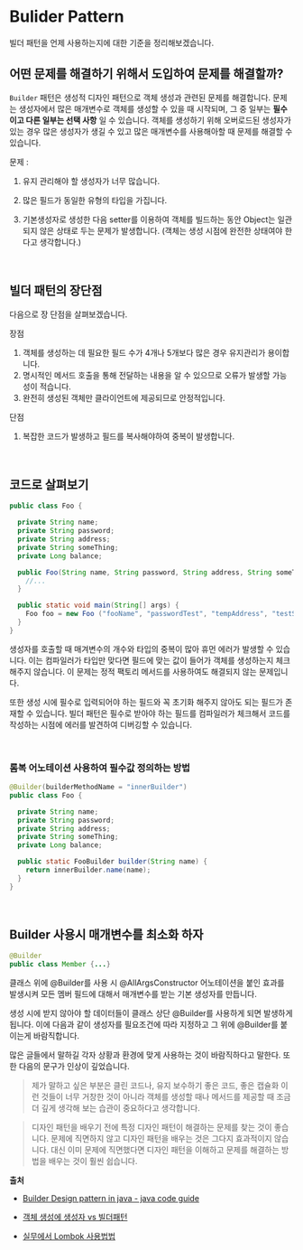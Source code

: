 # Bulider Pattern

빌더 패턴을 언제 사용하는지에 대한 기준을 정리해보겠습니다.

## 어떤 문제를 해결하기 위해서 도입하여 문제를 해결할까?

`Builder` 패턴은 생성적 디자인 패턴으로 객체 생성과 관련된 문제를 해결합니다. 문제는 생성자에서 많은 매개변수로 객체를 생성할 수 있을 때 시작되며, 그 중 일부는 **필수 이고 다른 일부는 선택 사항** 일 수 있습니다. 객체를 생성하기 위해 오버로드된 생성자가 있는 경우 많은 생성자가 생길 수 있고 많은 매개변수를 사용해아할 때 문제를 해결할 수 있습니다.

문제 :

1. 유지 관리해야 할 생성자가 너무 많습니다.

2. 많은 필드가 동일한 유형의 타입을 가집니다.

3. 기본생성자로 생성한 다음 setter를 이용하여 객체를 빌드하는 동안 Object는 일관되지 않은 상태로 두는 문제가 발생합니다. (객체는 생성 시점에 완전한 상태여야 한다고 생각합니다.)


<br/>

## 빌더 패턴의 장단점
다음으로 장 단점을 살펴보겠습니다.

장점

1. 객체를 생성하는 데 필요한 필드 수가 4개나 5개보다 많은 경우 유지관리가 용이합니다.
2. 명시적인 메서드 호출을 통해 전달하는 내용을 알 수 있으므로 오류가 발생할 가능성이 적습니다.
3. 완전히 생성된 객체만 클라이언트에 제공되므로 안정적입니다.

단점

1. 복잡한 코드가 발생하고 필드를 복사해야하여 중복이 발생합니다.

<br/>

## 코드로 살펴보기

```java
public class Foo {

  private String name;
  private String password;
  private String address;
  private String someThing;
  private Long balance;

  public Foo(String name, String password, String address, String someThing, Long balance) {
    //...
  }

  public static void main(String[] args) {
    Foo foo = new Foo ("fooName", "passwordTest", "tempAddress", "testSomeThing", 1L);
  }
}
```

생성자를 호출할 때 매겨변수의 개수와 타입의 중복이 많아 휴먼 에러가 발생할 수 있습니다. 이는 컴파일러가 타입만 맞다면 필드에 맞는 값이 들어가 객체를 생성하는지 체크해주지 않습니다. 이 문제는 정적 팩토리 메서드를 사용하여도 해결되지 않는 문제입니다.

또한 생성 시에 필수로 입력되어야 하는 필드와 꼭 초기화 해주지 않아도 되는 필드가 존재할 수 있습니다. 빌더 패턴은 필수로 받아야 하는 필드를 컴파일러가 체크해서 코드를 작성하는 시점에 에러를 발견하여 디버깅할 수 있습니다.

<br/>

### 롬복 어노테이션 사용하여 필수값 정의하는 방법

```java
@Builder(builderMethodName = "innerBuilder")
public class Foo {

  private String name;
  private String password;
  private String address;
  private String someThing;
  private Long balance;

  public static FooBuilder builder(String name) {
    return innerBuilder.name(name);
  }
}
```

<br/>

## Builder 사용시 매개변수를 최소화 하자
```java
@Builder
public class Member {...}
```
클래스 위에 @Builder를 사용 시 @AllArgsConstructor 어노테이션을 붙인 효과를 발생시켜 모든 멤버 필드에 대해서 매개변수를 받는 기본 생성자를 만듭니다.

생성 시에 받지 않아야 할 데이터들이 클래스 상단 @Builder를 사용하게 되면 발생하게 됩니다. 이에 다음과 같이 생성자를 필요조건에 따라 지정하고 그 위에 @Builder를 붙이는게 바람직합니다.

많은 글들에서 말하길 각자 상황과 환경에 맞게 사용하는 것이 바람직하다고 말한다. 또한 다음의 문구가 인상이 깊었습니다.

> 제가 말하고 싶은 부분은 클린 코드나, 유지 보수하기 좋은 코드, 좋은 캡슐화 이런 것들이 너무 거창한 것이 아니라 객체를 생성할 때나 메서드를 제공할 때 조금 더 깊게 생각해 보는 습관이 중요하다고 생각합니다.

> 디자인 패턴을 배우기 전에 특정 디자인 패턴이 해결하는 문제를 찾는 것이 좋습니다. 문제에 직면하지 않고 디자인 패턴을 배우는 것은 그다지 효과적이지 않습니다. 대신 이미 문제에 직면했다면 디자인 패턴을 이해하고 문제를 해결하는 방법을 배우는 것이 훨씬 쉽습니다.

**출처**

- [Builder Design pattern in java - java code guide](<https://www.javacodegeeks.com/2012/07/builder-design-pattern-in-java.html#:~:text=Disadvantages%3A%201)%20verbose%20and%20code,4%20or%20at%20most%205.>)

- [객체 생성에 생성자 vs 빌더패턴](https://velog.io/@a01021039107/4.-%EA%B0%9D%EC%B2%B4-%EC%83%9D%EC%84%B1%EC%97%90-%EC%83%9D%EC%84%B1%EC%9E%90-vs-%EB%B9%8C%EB%8D%94-%ED%8C%A8%ED%84%B4-%EB%AC%B4%EC%97%87%EC%9D%84-%EC%8D%A8%EC%95%BC-%ED%95%A0%EA%B9%8C)

- [실무에서 Lombok 사용법법](https://cheese10yun.github.io/lombok/)

